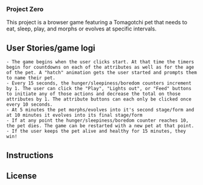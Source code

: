 
### Project Zero 
This project is a browser game featuring a Tomagotchi pet that needs to eat, sleep, play, and morphs or evolves at specific intervals. 

 ## User Stories/game logi
    - The game begins when the user clicks start. At that time the timers begin for countdowns on each of the attributes as well as for the age of the pet. A "hatch" animation gets the user started and prompts them to name their pet. 
    - Every 15 seconds, the hunger/sleepiness/boredom counters increment by 1. The user can click the "Play", "Lights out", or "Feed" buttons to initiate any of those actions and decrease the total on those attributes by 1. The attribute buttons can each only be clicked once every 10 seconds.
    - At 5 minutes the pet morphs/evolves into it's second stage/form and at 10 minutes it evolves into its final stage/form
    - If at any point the hunger/sleepiness/boredom counter reaches 10, the pet dies. The game can be restarted with a new pet at that point. 
    - If the user keeps the pet alive and healthy for 15 minutes, they win!

 ## Instructions

 ## License
  